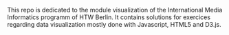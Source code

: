 This repo is dedicated to the module visualization of the International Media Informatics programm of HTW Berlin.
It contains solutions for exercices regarding data visualization mostly done with Javascript, HTML5 and D3.js. 
